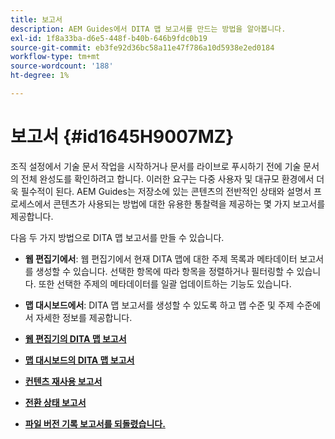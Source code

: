 ```yaml
---
title: 보고서
description: AEM Guides에서 DITA 맵 보고서를 만드는 방법을 알아봅니다.
exl-id: 1f8a33ba-d6e5-448f-b40b-646b9fdc0b19
source-git-commit: eb3fe92d36bc58a11e47f786a10d5938e2ed0184
workflow-type: tm+mt
source-wordcount: '188'
ht-degree: 1%

---
```


# 보고서 {#id1645H9007MZ}

조직 설정에서 기술 문서 작업을 시작하거나 문서를 라이브로 푸시하기 전에 기술 문서의 전체 완성도를 확인하려고 합니다. 이러한 요구는 다중 사용자 및 대규모 환경에서 더욱 필수적이 된다. AEM Guides는 저장소에 있는 콘텐츠의 전반적인 상태와 설명서 프로세스에서 콘텐츠가 사용되는 방법에 대한 유용한 통찰력을 제공하는 몇 가지 보고서를 제공합니다.

다음 두 가지 방법으로 DITA 맵 보고서를 만들 수 있습니다.

- **웹 편집기에서**: 웹 편집기에서 현재 DITA 맵에 대한 주제 목록과 메타데이터 보고서를 생성할 수 있습니다. 선택한 항목에 따라 항목을 정렬하거나 필터링할 수 있습니다. 또한 선택한 주제의 메타데이터를 일괄 업데이트하는 기능도 있습니다.
- **맵 대시보드에서**: DITA 맵 보고서를 생성할 수 있도록 하고 맵 수준 및 주제 수준에서 자세한 정보를 제공합니다.

- **[웹 편집기의 DITA 맵 보고서](reports-web-editor.md)**

- **[맵 대시보드의 DITA 맵 보고서](reports-ditamap.md)**

- **[컨텐츠 재사용 보고서](reports-content-reuse.md)**

- **[전환 상태 보고서](reports-convertion-status.md)**

- **[파일 버전 기록 보고서를 되돌렸습니다.](reports-reverted-file-version-history.md)**
